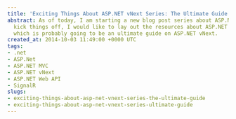 ```yaml
---
title: 'Exciting Things About ASP.NET vNext Series: The Ultimate Guide'
abstract: As of today, I am starting a new blog post series about ASP.NET vNext. To
  kick things off, I would like to lay out the resources about ASP.NET vNext here
  which is probably going to be an ultimate guide on ASP.NET vNext.
created_at: 2014-10-03 11:49:00 +0000 UTC
tags:
- .net
- ASP.Net
- ASP.NET MVC
- ASP.NET vNext
- ASP.NET Web API
- SignalR
slugs:
- exciting-things-about-asp-net-vnext-series-the-ultimate-guide
- exciting-things-about-asp-net-vnext-series-ultimate-guide
---
```

